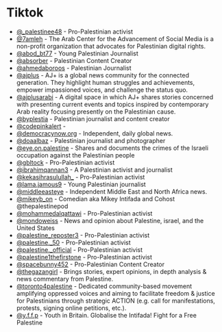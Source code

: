 # Tiktok


- [@_palestinee48](https://www.tiktok.com/@_palestinee48) - Pro-Palestinian activist
- [@7amleh](https://www.tiktok.com/@7amleh) - The Arab Center for the Advancement of Social Media is a non-profit organization that advocates for Palestinian digital rights.
- [@abod_bt77](https://www.tiktok.com/@abod_bt77) - Young Palestinian Journalist
- [@absorber](https://www.tiktok.com/@absorber) - Palestinian Content Creator
- [@ahmedaboroos](https://www.tiktok.com/@ahmedaboroos) - Palestinian Journalist
- [@ajplus](https://www.tiktok.com/@ajplus) - AJ+ is a global news community for the connected generation. They highlight human struggles and achievements, empower impassioned voices, and challenge the status quo.
- [@ajplusarabi](https://www.tiktok.com/@ajplusarabi) - A digital space in which AJ+ shares stories concerned with presenting current events and topics inspired by contemporary Arab reality focusing presently on the Palestinian cause.
- [@byplestia](https://www.tiktok.com/@byplestia) - Palestinian journalist and content creator
- [@codepinkalert](https://www.tiktok.com/@codepinkalert) -
- [@democracynow.org](https://www.tiktok.com/@democracynow.org) - Independent, daily global news.
- [@doaalbaz](https://www.tiktok.com/@doaalbaz) - Palestinian journalist and photographer
- [@eye.on.palestine](https://www.tiktok.com/@eyes.on.palestine) - Shares and documents the crimes of the Israeli occupation against the Palestinian people
- [@gbltock](https://www.tiktok.com/@gbltock) - Pro-Palestinian activist
- [@ibrahimqannan3](https://www.tiktok.com/@ibrahimqannan3) - A Palestinian activist and journalist
- [@kekasihrasulullah_](https://www.tiktok.com/@kekasihrasulullah_) - Pro-Palestinian activist
- [@lama.jamous9](https://www.tiktok.com/@lama.jamous9) - Young Palestinian journalist
- [@middleeasteye](https://www.tiktok.com/@middleeasteye) - Independent Middle East and North Africa news.
- [@mikeyb_on](https://www.tiktok.com/@mikeyb_on) - Comedian aka Mikey Intifada and Cohost @thepalestinepod
- [@mohammedalqattawi](https://www.tiktok.com/@mohammedalqattawi) - Pro-Palestinian activist
- [@mondoweiss](https://www.tiktok.com/@mondoweiss) - News and opinion about Palestine, israel, and the United States
- [@palestine_reposter3](https://www.tiktok.com/@palestine_reposter3) - Pro-Palestinian activist
- [@palestine._50](https://www.tiktok.com/@palestine._50) - Pro-Palestinian activist
- [@palestine._official](https://www.tiktok.com/@palestine._official) - Pro-Palestinian activist
- [@palestine1thefirstone](https://www.tiktok.com/@palestine1thefirstone) - Pro-Palestinian activist
- [@spacebunny452](https://www.tiktok.com/@spacebunny452) - Pro-Palestinian Content Creator
- [@thegazangirl](https://www.tiktok.com/@thegazangirl) - Brings stories, expert opinions, in depth analysis & news commentary from Palestine.
- [@toronto4palestine](https://www.tiktok.com/@toronto4palestine) - Dedicated community-based movement amplifying oppressed voices and aiming to facilitate freedom & justice for Palestinians through strategic ACTION (e.g. call for manifestations, protests, signing online petitions, etc.).
- [@y.f.f.p](https://tiktok.com/@y.f.f.p) - Youth in Britain. Globalise the Intifada! Fight for a Free Palestine
